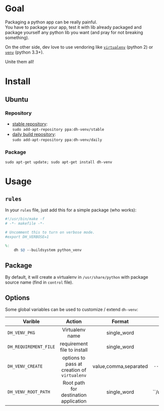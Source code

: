 # Goal

Packaging a python app can be really painful.  
You have to package your app, test it with lib already packaged and package yourself any python lib you want (and pray for not breaking something).

On the other side, dev love to use vendoring like [`virtualenv`](http://virtualenv.readthedocs.org/) (python 2) or [`venv`](https://docs.python.org/3/library/venv.html) (python 3.3+).

Unite them all!

# Install

## Ubuntu

### Repository
* [stable repository](https://launchpad.net/~dh-venv/+archive/ubuntu/stable):  
`sudo add-apt-repository ppa:dh-venv/stable`
* [daily build repository](https://launchpad.net/~dh-venv/+archive/ubuntu/daily):  
`sudo add-apt-repository ppa:dh-venv/daily`

### Package
```
sudo apt-get update; sudo apt-get install dh-venv
```

# Usage

## `rules`

In your `rules` file, just add this for a simple package (who works):

```makefile
#!/usr/bin/make -f
# -*- makefile -*-

# Uncomment this to turn on verbose mode.
#export DH_VERBOSE=1

%:
	dh $@ --buildsystem python_venv
```

## Package

By default, it will create a virtualenv in `/usr/share/python` with package source name (find in `control` file).

## Options

Some global variables can be used to customize / extend `dh-venv`:

| Varible | Action  | Format | Default Value  |
| --------|:-------:|:------:| --------------:|
| `DH_VENV_PKG` | Virtualenv name | single_word | package source name |
| `DH_REQUIREMENT_FILE` | requirement file to install | single_word | `requirements.txt` |
| `DH_VENV_CREATE` | options to pass at creation of `virtualenv` | value,comma,separated | `--no-site-packages` |
| `DH_VENV_ROOT_PATH` | Root path for destination application | single_word | ``/usr/share/python` |
